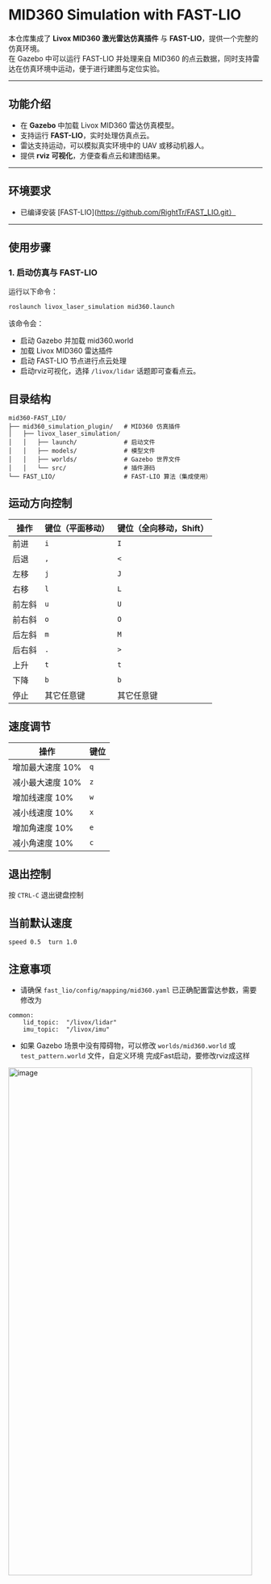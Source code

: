 # MID360 Simulation with FAST-LIO

本仓库集成了 **Livox MID360 激光雷达仿真插件** 与 **FAST-LIO**，提供一个完整的仿真环境。  
在 Gazebo 中可以运行 FAST-LIO 并处理来自 MID360 的点云数据，同时支持雷达在仿真环境中运动，便于进行建图与定位实验。

---

## 功能介绍

- 在 **Gazebo** 中加载 Livox MID360 雷达仿真模型。  
- 支持运行 **FAST-LIO**，实时处理仿真点云。  
- 雷达支持运动，可以模拟真实环境中的 UAV 或移动机器人。  
- 提供 **rviz 可视化**，方便查看点云和建图结果。  

---

## 环境要求

- 已编译安装 [FAST-LIO](https://github.com/RightTr/FAST_LIO.git）

---

## 使用步骤

### 1. 启动仿真与 FAST-LIO
运行以下命令：
```bash
roslaunch livox_laser_simulation mid360.launch
```
该命令会：
- 启动 Gazebo 并加载 mid360.world
- 加载 Livox MID360 雷达插件  
- 启动 FAST-LIO 节点进行点云处理
- 启动rviz可视化，选择 `/livox/lidar` 话题即可查看点云。


## 目录结构

```
mid360-FAST_LIO/
├── mid360_simulation_plugin/   # MID360 仿真插件
│   ├── livox_laser_simulation/
│   │   ├── launch/             # 启动文件
│   │   ├── models/             # 模型文件
│   │   ├── worlds/             # Gazebo 世界文件
│   │   └── src/                # 插件源码
└── FAST_LIO/                   # FAST-LIO 算法（集成使用）
```

## 运动方向控制

| 操作 | 键位（平面移动） | 键位（全向移动，Shift） |
|------|------------------|-------------------------|
| 前进 | `i` | `I` |
| 后退 | `,` | `<` |
| 左移 | `j` | `J` |
| 右移 | `l` | `L` |
| 前左斜 | `u` | `U` |
| 前右斜 | `o` | `O` |
| 后左斜 | `m` | `M` |
| 后右斜 | `.` | `>` |
| 上升 | `t` | `t` |
| 下降 | `b` | `b` |
| 停止 | 其它任意键 | 其它任意键 |

## 速度调节

| 操作 | 键位 |
|------|------|
| 增加最大速度 10% | `q` |
| 减小最大速度 10% | `z` |
| 增加线速度 10% | `w` |
| 减小线速度 10% | `x` |
| 增加角速度 10% | `e` |
| 减小角速度 10% | `c` |

## 退出控制
按 `CTRL-C` 退出键盘控制

## 当前默认速度
```
speed 0.5  turn 1.0
```

## 注意事项

- 请确保 `fast_lio/config/mapping/mid360.yaml` 已正确配置雷达参数，需要修改为
```
common:
    lid_topic:  "/livox/lidar"
    imu_topic:  "/livox/imu"
```
- 如果 Gazebo 场景中没有障碍物，可以修改 `worlds/mid360.world` 或 `test_pattern.world` 文件，自定义环境
完成Fast启动，要修改rviz成这样
<img width="483" height="1005" alt="image" src="https://github.com/user-attachments/assets/1e5691ec-b6d3-403b-aba9-24fabe0be599" />
